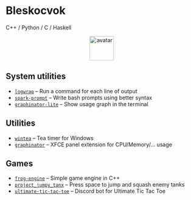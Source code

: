 # Bleskocvok

C++ / Python / C / Haskell

<a href="https://youtu.be/Rd3vwwXArMQ?t=84">
<div align="center">
    <img alt="avatar" style="width: 64px;" src="https://avatars.githubusercontent.com/u/52820901">
</div>
</a>

## System utilities

- [`logwrap`](https://github.com/Bleskocvok/logwrap/) – Run a command for each line of output
- [`spark-prompt`](https://github.com/Bleskocvok/spark_prompt) – Write bash prompts using better syntax
- [`graphinator-lite`](https://github.com/Bleskocvok/graphinator-lite) – Show usage graph in the terminal

## Utilities

- [`wintea`](https://github.com/Bleskocvok/wintea) – Tea timer for Windows
- [`graphinator`](https://github.com/Bleskocvok/graphinator) – XFCE panel extension for CPU/Memory/… usage


## Games

- [`frog-engine`](https://github.com/Bleskocvok/frog-engine) – Simple game engine in C++
- [`project_jumpy_tanx`](https://github.com/Bleskocvok/project_jumpy_tanx) – Press space to jump and squash enemy tanks
- [`ultimate-tic-tac-toe`](https://github.com/Bleskocvok/ultimate-tic-tac-toe) – Discord bot for Ultimate Tic Tac Toe
